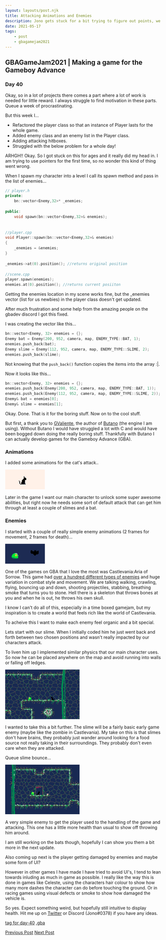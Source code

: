 ```yaml
---
layout: layouts/post.njk
title: Attacking Animations and Enemies
description: Jono gets stuck for a bit trying to figure out points, we add player attacks, enemies to attack, along with their animations and funky physics
date: 2021-05-17
tags:
    - post
    - gbagamejam2021
---
```


>
## GBAGameJam2021 | Making a game for the Gameboy Advance

### Day 40

Okay, so in a lot of projects there comes a part where a lot of work is needed for little reward. I always struggle to find motivation  in these parts. Queue a week of procrastinating.

But this week I...

+ Refactored the player class so that an instance of Player lasts for the whole game.
+ Added enemy class and an enemy list in the Player class.
+ Adding attacking hitboxes.
+ Struggled with the below problem for a whole day!

ARHGH!! Okay. So I got stuck on this for ages and it really did my head in. I am trying to use pointers for the first time, so no wonder this kind of thing went wrong.

When I spawn my character into a level I call its spawn method and pass in the list of enemies...

``` cpp
// player.h
private:
    bn::vector<Enemy,32>* _enemies;

public:
    void spawn(bn::vector<Enemy,32>& enemies);
            

//player.cpp
void Player::spawn(bn::vector<Enemy,32>& enemies)
{
    _enemies = &enemies;
}

_enemies->at(0).position(); //returns original position

//scene.cpp
player.spawn(enemies);
enemies.at(0).position(); //returns current posiiton
```

Getting the enemies location in my scene works fine, but the _enemies vector (list for us newbies) in the player class doesn't get updated.

After much frustration and some help from the amazing people on the gbadev discord I got this fixed.

I was creating the vector like this...

``` cpp
bn::vector<Enemy, 32> enemies = {};
Enemy bat = Enemy(200, 952, camera, map, ENEMY_TYPE::BAT, 1);
enemies.push_back(bat);
Enemy slime = Enemy(112, 952, camera, map, ENEMY_TYPE::SLIME, 2);
enemies.push_back(slime);
```

Not knowing that the `push_back()` function copies the items into the array :|.

Now it looks like this...

``` cpp
bn::vector<Enemy, 32> enemies = {};
enemies.push_back(Enemy(200, 952, camera, map, ENEMY_TYPE::BAT, 1));
enemies.push_back(Enemy(112, 952, camera, map, ENEMY_TYPE::SLIME, 2));
Enemy& bat = enemies[0];
Enemy& slime = enemies[1];
```

Okay. Done. That is it for the boring stuff. Now on to the cool stuff.

But first, a thank you to [GValiente](https://github.com/GValiente), the author of [Butano](https://github.com/GValiente/butano) (the engine I am using). Without Butano I would have struggled a lot with C and would have been bogged down doing the really boring stuff. Thankfully with Butano I can actually develop games for the Gameboy Advance (GBA).

### Animations

I added some animations for the cat's attack..

![moving image of a cat swiping its paw](/img/attack-animation.gif)

Later in the game I want our main character to unlock some super awesome abilities, but right now he needs some sort of default attack that can get him through at least a couple of slimes and a bat.

### Enemies

I started with a couple of really simple enemy animations (2 frames for movement, 2 frames for death)...

![moving image of a slime enemy and a bat enemy bouncing up and down, then they fade](/img/enemies.gif)

One of the games on GBA that I love the most was Castlevania:Aria of Sorrow. This game had [over a hundred different types of enemies](https://castlevania.fandom.com/wiki/Aria_of_Sorrow_Bestiary) and huge variation in combat style and movement. We are talking walking, crawling, flying, bouncing up and down, shooting projectiles, stabbing, breathing smoke that turns you to stone. Hell there is a skeleton that throws bones at you and when he is out, he throws his own skull.

I know I can't do all of this, especially in a time boxed gamejam, but my inspiration is to create a world that feels rich like the world of Castlevania.

To acheive this I want to make each enemy feel organic and a bit special.

Lets start with our slime. When I initially coded him he just went back and forth between two chosen positions and wasn't really impacted by our characters attack.

To liven him up I implemented similar physics that our main character uses. So now he can be placed anywhere on the map and avoid running into walls or falling off ledges.

![moving image of a slime going to the edge of a platform and then turning before it falls off](/img/enemy-logic.gif)

I wanted to take this a bit further. The slime will be a fairly basic early game enemy (maybe like the zombie in Castlevania). My take on this is that slimes don't have brains, they probably just wander around looking for a food source not really taking in their surroundings. They probably don't even care when they are attacked.

Queue slime bounce...

![each time the cat swipes at the slime it gets thrown into the air and knocked about](/img/slime-bounce.gif)

A very simple enemy to get the player used to the handling of the game and attacking. This one has a little more health than usual to show off throwing him around.

I am still working on the bats though, hopefully I can show you them a bit more in the next update. 

Also coming up next is the player getting damaged by enemies and maybe some form of UI? 

However in other games I have made I have tried to avoid UI's, I tend to lean towards inluding as much in game as possible. I really like the way this is done in games like Celeste, using the characters hair colour to show how many more dashes the character can do before touching the ground. Or in racing games using visual defects or smoke to show how damaged the vehicle is.

So yes. Expect something weird, but hopefully still intuitive to display health. Hit me up on [Twitter](https://twitter.com/foocodes) or Discord (Jono#0378) if you have any ideas.


[tag for day-40](https://github.com/foopod/gbaGamejam2021/releases/tag/day-40) [.gba](https://github.com/foopod/gbaGamejam2021/releases/download/day-40/feline-day40.gba)


[Previous Post](/post/player-improvements)
[Next Post](/post/jono-has-a-plan)